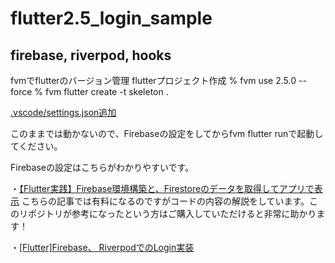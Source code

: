# flutter2.5_login_sample

## firebase, riverpod, hooks

fvmでflutterのバージョン管理
flutterプロジェクト作成
% fvm use 2.5.0 --force
% fvm flutter create -t skeleton .

[.vscode/settings.json追加](https://note.com/_hi/n/nf1a0bc44098f)

このままでは動かないので、Firebaseの設定をしてからfvm flutter runで起動してください。

Firebaseの設定はこちらがわかりやすいです。

・[【Flutter実践】Firebase環境構築と、Firestoreのデータを取得してアプリで表示](https://www.youtube.com/watch?v=IiEsyHiIwxc&t=1329s)
こちらの記事では有料になるのですがコードの内容の解説をしています。このリポジトリが参考になったという方はご購入していただけると非常に助かります！

・[[Flutter]Firebase、 RiverpodでのLogin実装](https://note.com/_hi/n/n78eb4cbb250f)